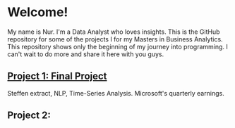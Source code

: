 # Welcome!
My name is Nur. I'm a Data Analyst who loves insights. This is the GitHub repository
for some of the projects I for my Masters in Business Analytics. This repository
shows only the beginning of my journey into programming. I can't wait to do more 
and share it here with you guys. 


## [Project 1: Final Project](https://github.com/nurattiq/Profile-Projects/blob/main/finale.ipynb)
Steffen extract, NLP, Time-Series Analysis. Microsoft's quarterly earnings. 

## Project 2: 
